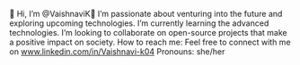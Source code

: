 👋 Hi, I’m @VaishnaviK👋 I’m passionate about venturing into the future and exploring upcoming technologies. I’m currently learning the advanced technologies. I’m looking to collaborate on open-source projects that make a positive impact on society. How to reach me: Feel free to connect with me on www.linkedin.com/in/Vaishnavi-k04 Pronouns: she/her
